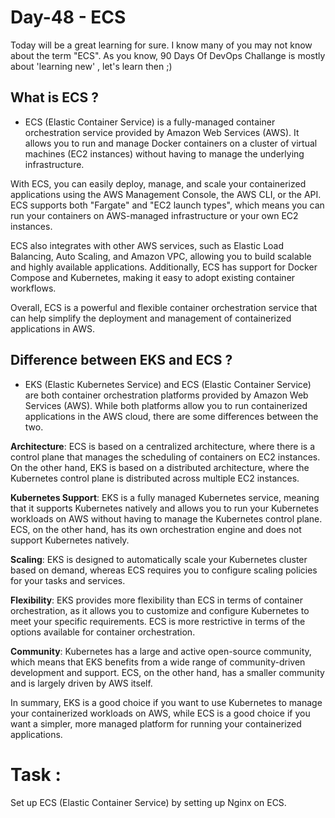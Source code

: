 # Day-48 - ECS

Today will be a great learning for sure. I know many of you may not know about the term "ECS". As you know, 90 Days Of DevOps Challange is mostly about 'learning new' , let's learn then ;)

## What is ECS ? 
- ECS (Elastic Container Service) is a fully-managed container orchestration service provided by Amazon Web Services (AWS). It allows you to run and manage Docker containers on a cluster of virtual machines (EC2 instances) without having to manage the underlying infrastructure.

With ECS, you can easily deploy, manage, and scale your containerized applications using the AWS Management Console, the AWS CLI, or the API. ECS supports both "Fargate" and "EC2 launch types", which means you can run your containers on AWS-managed infrastructure or your own EC2 instances.

ECS also integrates with other AWS services, such as Elastic Load Balancing, Auto Scaling, and Amazon VPC, allowing you to build scalable and highly available applications. Additionally, ECS has support for Docker Compose and Kubernetes, making it easy to adopt existing container workflows.

Overall, ECS is a powerful and flexible container orchestration service that can help simplify the deployment and management of containerized applications in AWS.

## Difference between EKS and ECS ?
- EKS (Elastic Kubernetes Service) and ECS (Elastic Container Service) are both container orchestration platforms provided by Amazon Web Services (AWS). While both platforms allow you to run containerized applications in the AWS cloud, there are some differences between the two.

**Architecture**:
ECS is based on a centralized architecture, where there is a control plane that manages the scheduling of containers on EC2 instances. On the other hand, EKS is based on a distributed architecture, where the Kubernetes control plane is distributed across multiple EC2 instances.

**Kubernetes Support**:
EKS is a fully managed Kubernetes service, meaning that it supports Kubernetes natively and allows you to run your Kubernetes workloads on AWS without having to manage the Kubernetes control plane. ECS, on the other hand, has its own orchestration engine and does not support Kubernetes natively.

**Scaling**:
EKS is designed to automatically scale your Kubernetes cluster based on demand, whereas ECS requires you to configure scaling policies for your tasks and services.

**Flexibility**:
EKS provides more flexibility than ECS in terms of container orchestration, as it allows you to customize and configure Kubernetes to meet your specific requirements. ECS is more restrictive in terms of the options available for container orchestration.

**Community**:
Kubernetes has a large and active open-source community, which means that EKS benefits from a wide range of community-driven development and support. ECS, on the other hand, has a smaller community and is largely driven by AWS itself.

In summary, EKS is a good choice if you want to use Kubernetes to manage your containerized workloads on AWS, while ECS is a good choice if you want a simpler, more managed platform for running your containerized applications.

# Task :
Set up ECS (Elastic Container Service) by setting up Nginx on ECS.





